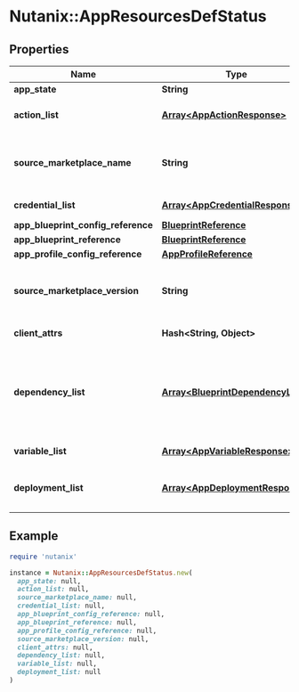 # Nutanix::AppResourcesDefStatus

## Properties

| Name | Type | Description | Notes |
| ---- | ---- | ----------- | ----- |
| **app_state** | **String** |  |  |
| **action_list** | [**Array&lt;AppActionResponse&gt;**](AppActionResponse.md) | List of Action for Application. |  |
| **source_marketplace_name** | **String** | Name of the marketplace item used to create this app | [optional] |
| **credential_list** | [**Array&lt;AppCredentialResponse&gt;**](AppCredentialResponse.md) | Credential list for appspec |  |
| **app_blueprint_config_reference** | [**BlueprintReference**](BlueprintReference.md) |  | [optional] |
| **app_blueprint_reference** | [**BlueprintReference**](BlueprintReference.md) |  |  |
| **app_profile_config_reference** | [**AppProfileReference**](AppProfileReference.md) |  | [optional] |
| **source_marketplace_version** | **String** | Version of the marketplace item used to create this app | [optional] |
| **client_attrs** | **Hash&lt;String, Object&gt;** | Data needed for clients. | [optional] |
| **dependency_list** | [**Array&lt;BlueprintDependencyList&gt;**](BlueprintDependencyList.md) | Dependencies or edges between callrunbook tasks formed by usage of macros in child tasks | [optional] |
| **variable_list** | [**Array&lt;AppVariableResponse&gt;**](AppVariableResponse.md) | List of variables |  |
| **deployment_list** | [**Array&lt;AppDeploymentResponse&gt;**](AppDeploymentResponse.md) | List of Deployment Spec for Application. |  |

## Example

```ruby
require 'nutanix'

instance = Nutanix::AppResourcesDefStatus.new(
  app_state: null,
  action_list: null,
  source_marketplace_name: null,
  credential_list: null,
  app_blueprint_config_reference: null,
  app_blueprint_reference: null,
  app_profile_config_reference: null,
  source_marketplace_version: null,
  client_attrs: null,
  dependency_list: null,
  variable_list: null,
  deployment_list: null
)
```

